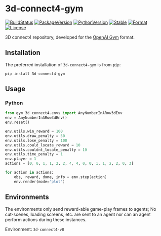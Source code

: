 # 3d-connect4-gym

[![BuildStatus][build-status]][ci-server]
[![PackageVersion][pypi-version]][pypi-home]
[![PythonVersion][python-version]][python-home]
[![Stable][pypi-status]][pypi-home]
[![Format][pypi-format]][pypi-home]
[![License][pypi-license]](LICENSE)

[build-status]: https://travis-ci.org/youngeek-0410/3d-connectX-env.svg?branch=master
[ci-server]: https://travis-ci.org/youngeek-0410/3d-connectX-env
[pypi-version]: https://badge.fury.io/py/3d-connectX-env.svg
[pypi-license]: https://img.shields.io/pypi/l/3d-connectX-env.svg
[pypi-status]: https://img.shields.io/pypi/status/3d-connectX-env.svg
[pypi-format]: https://img.shields.io/pypi/format/3d-connectX-env.svg
[pypi-home]: https://badge.fury.io/py/3d-connectX-env
[python-version]: https://img.shields.io/pypi/pyversions/3d-connectX-env.svg
[python-home]: https://python.org

3D connect4 repository, developed for the [OpenAI Gym](https://github.com/openai/gym) format.

## Installation

The preferred installation of `3d-connect4-gym` is from `pip`:

```shell
pip install 3d-connect4-gym
```

## Usage

### Python

```python
from gym_3d_connect4.envs import AnyNumberInARow3dEnv
env = AnyNumberInARow3dEnv()
env.reset()

env.utils.win_reward = 100
env.utils.draw_penalty = 50
env.utils.lose_penalty = 100
env.utils.could_locate_reward = 10
env.utils.couldnt_locate_penalty = 10
env.utils.time_penalty = 1
env.player = 1
actions = [0, 0, 1, 1, 2, 2, 4, 4, 0, 0, 1, 1, 2, 2, 0, 3]

for action in actions:
    obs, reward, done, info = env.step(action)
    env.render(mode="plot")

```

## Environments

The environments only send reward-able game-play frames to agents; 
No cut-scenes, loading screens, etc. are sent to 
an agent nor can an agent perform actions during these instances.

Environment: `3d-connect4-v0`
